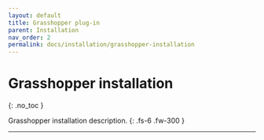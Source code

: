 ```yaml
---
layout: default
title: Grasshopper plug-in
parent: Installation
nav_order: 2
permalink: docs/installation/grasshopper-installation
---
```


# Grasshopper installation
{: .no_toc }

Grasshopper installation description.
{: .fs-6 .fw-300 }

---
